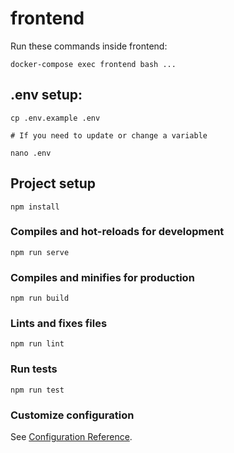 # frontend

Run these commands inside frontend:

```
docker-compose exec frontend bash ...
```

## .env setup:
```
cp .env.example .env

# If you need to update or change a variable

nano .env
```

## Project setup
```
npm install
```

### Compiles and hot-reloads for development
```
npm run serve
```

### Compiles and minifies for production
```
npm run build
```

### Lints and fixes files
```
npm run lint
```

### Run tests
```
npm run test
```

### Customize configuration
See [Configuration Reference](https://cli.vuejs.org/config/).
